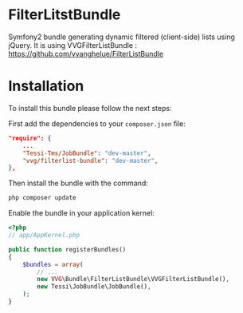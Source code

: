 FilterLitstBundle
=================

Symfony2 bundle generating dynamic filtered (client-side) lists using jQuery.
It is using VVGFilterListBundle : https://github.com/vvanghelue/FilterListBundle


Installation
===========

To install this bundle please follow the next steps:

First add the dependencies to your `composer.json` file:

```json
"require": {
    ...
    "Tessi-Tms/JobBundle": "dev-master",
    "vvg/filterlist-bundle": "dev-master",
},
```

Then install the bundle with the command:

```sh
php composer update
```

Enable the bundle in your application kernel:

```php
<?php
// app/AppKernel.php

public function registerBundles()
{
    $bundles = array(
        // ...
        new VVG\Bundle\FilterListBundle\VVGFilterListBundle(),
        new Tessi\JobBundle\JobBundle(),
    );
}
```
